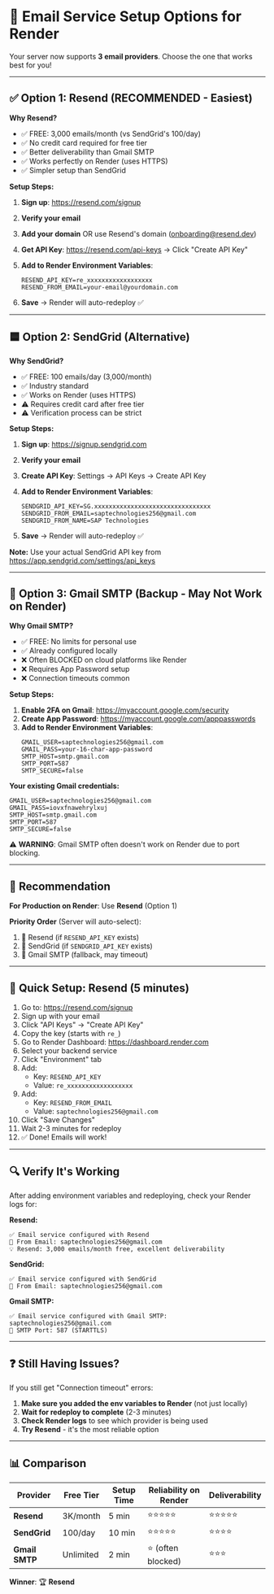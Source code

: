 # 📧 Email Service Setup Options for Render

Your server now supports **3 email providers**. Choose the one that works best for you!

---

## ✅ Option 1: **Resend** (RECOMMENDED - Easiest)

**Why Resend?**
- ✅ FREE: 3,000 emails/month (vs SendGrid's 100/day)
- ✅ No credit card required for free tier
- ✅ Better deliverability than Gmail SMTP
- ✅ Works perfectly on Render (uses HTTPS)
- ✅ Simpler setup than SendGrid

**Setup Steps:**

1. **Sign up**: https://resend.com/signup
2. **Verify your email**
3. **Add your domain** OR use Resend's domain (onboarding@resend.dev)
4. **Get API Key**: https://resend.com/api-keys → Click "Create API Key"
5. **Add to Render Environment Variables**:
   ```
   RESEND_API_KEY=re_xxxxxxxxxxxxxxxxxx
   RESEND_FROM_EMAIL=your-email@yourdomain.com
   ```
   
6. **Save** → Render will auto-redeploy ✅

---

## 🟦 Option 2: **SendGrid** (Alternative)

**Why SendGrid?**
- ✅ FREE: 100 emails/day (3,000/month)
- ✅ Industry standard
- ✅ Works on Render (uses HTTPS)
- ⚠️ Requires credit card after free tier
- ⚠️ Verification process can be strict

**Setup Steps:**

1. **Sign up**: https://signup.sendgrid.com
2. **Verify your email**
3. **Create API Key**: Settings → API Keys → Create API Key
4. **Add to Render Environment Variables**:
   ```
   SENDGRID_API_KEY=SG.xxxxxxxxxxxxxxxxxxxxxxxxxxxxxxxx
   SENDGRID_FROM_EMAIL=saptechnologies256@gmail.com
   SENDGRID_FROM_NAME=SAP Technologies
   ```

5. **Save** → Render will auto-redeploy ✅

**Note:** Use your actual SendGrid API key from https://app.sendgrid.com/settings/api_keys

---

## 🔵 Option 3: **Gmail SMTP** (Backup - May Not Work on Render)

**Why Gmail SMTP?**
- ✅ FREE: No limits for personal use
- ✅ Already configured locally
- ❌ Often BLOCKED on cloud platforms like Render
- ❌ Requires App Password setup
- ❌ Connection timeouts common

**Setup Steps:**

1. **Enable 2FA on Gmail**: https://myaccount.google.com/security
2. **Create App Password**: https://myaccount.google.com/apppasswords
3. **Add to Render Environment Variables**:
   ```
   GMAIL_USER=saptechnologies256@gmail.com
   GMAIL_PASS=your-16-char-app-password
   SMTP_HOST=smtp.gmail.com
   SMTP_PORT=587
   SMTP_SECURE=false
   ```

**Your existing Gmail credentials:**
```
GMAIL_USER=saptechnologies256@gmail.com
GMAIL_PASS=iovxfnawehrylxuj
SMTP_HOST=smtp.gmail.com
SMTP_PORT=587
SMTP_SECURE=false
```

⚠️ **WARNING**: Gmail SMTP often doesn't work on Render due to port blocking.

---

## 🎯 Recommendation

**For Production on Render**: Use **Resend** (Option 1)

**Priority Order** (Server will auto-select):
1. 🥇 Resend (if `RESEND_API_KEY` exists)
2. 🥈 SendGrid (if `SENDGRID_API_KEY` exists)
3. 🥉 Gmail SMTP (fallback, may timeout)

---

## 🚀 Quick Setup: Resend (5 minutes)

1. Go to: https://resend.com/signup
2. Sign up with your email
3. Click "API Keys" → "Create API Key"
4. Copy the key (starts with `re_`)
5. Go to Render Dashboard: https://dashboard.render.com
6. Select your backend service
7. Click "Environment" tab
8. Add:
   - Key: `RESEND_API_KEY`
   - Value: `re_xxxxxxxxxxxxxxxxxx`
9. Add:
   - Key: `RESEND_FROM_EMAIL`
   - Value: `saptechnologies256@gmail.com`
10. Click "Save Changes"
11. Wait 2-3 minutes for redeploy
12. ✅ Done! Emails will work!

---

## 🔍 Verify It's Working

After adding environment variables and redeploying, check your Render logs for:

**Resend:**
```
✅ Email service configured with Resend
📧 From Email: saptechnologies256@gmail.com
💡 Resend: 3,000 emails/month free, excellent deliverability
```

**SendGrid:**
```
✅ Email service configured with SendGrid
📧 From Email: saptechnologies256@gmail.com
```

**Gmail SMTP:**
```
✅ Email service configured with Gmail SMTP: saptechnologies256@gmail.com
🔌 SMTP Port: 587 (STARTTLS)
```

---

## ❓ Still Having Issues?

If you still get "Connection timeout" errors:

1. **Make sure you added the env variables to Render** (not just locally)
2. **Wait for redeploy to complete** (2-3 minutes)
3. **Check Render logs** to see which provider is being used
4. **Try Resend** - it's the most reliable option

---

## 📊 Comparison

| Provider | Free Tier | Setup Time | Reliability on Render | Deliverability |
|----------|-----------|------------|----------------------|----------------|
| **Resend** | 3K/month | 5 min | ⭐⭐⭐⭐⭐ | ⭐⭐⭐⭐⭐ |
| **SendGrid** | 100/day | 10 min | ⭐⭐⭐⭐⭐ | ⭐⭐⭐⭐ |
| **Gmail SMTP** | Unlimited | 2 min | ⭐ (often blocked) | ⭐⭐⭐ |

**Winner**: 🏆 **Resend**
